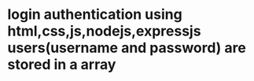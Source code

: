 # login authentication using html,css,js,nodejs,expressjs  users(username and password) are stored in a array
